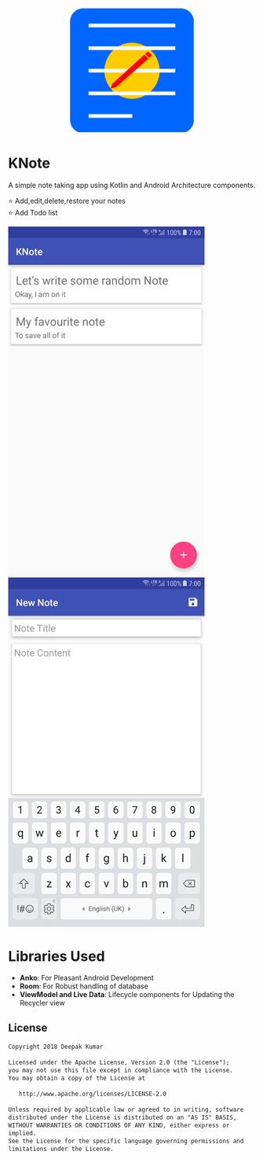 <h1 align=center>
<img src="screenshots/KNote_icon.svg" width=50%>
</h1>

# KNote
A simple note taking app using Kotlin and Android Architecture components.

:star: Add,edit,delete,restore your notes<br>
:star: Add Todo list

<img alt="KNote-demo" src="screenshots/App-demo-main.png" width="400" > <img alt="KNote-demo" src="screenshots/App-demo-new-note.png" width="400">

# Libraries Used
- **Anko**: For Pleasant Android Development
- **Room**: For Robust handling of database
- **ViewModel and Live Data**: Lifecycle components for Updating the Recycler view

License
-------
    Copyright 2018 Deepak Kumar
    
    Licensed under the Apache License, Version 2.0 (the "License");
    you may not use this file except in compliance with the License.
    You may obtain a copy of the License at
    
       http://www.apache.org/licenses/LICENSE-2.0
    
    Unless required by applicable law or agreed to in writing, software
    distributed under the License is distributed on an "AS IS" BASIS,
    WITHOUT WARRANTIES OR CONDITIONS OF ANY KIND, either express or implied.
    See the License for the specific language governing permissions and
    limitations under the License.
 

